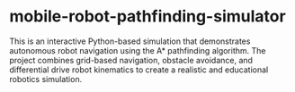 # mobile-robot-pathfinding-simulator
This is an interactive Python-based simulation that demonstrates autonomous robot navigation using the A* pathfinding algorithm. The project combines grid-based navigation, obstacle avoidance, and differential drive robot kinematics to create a realistic and educational robotics simulation.
